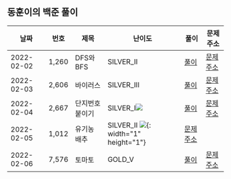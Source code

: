 
## 동훈이의 백준 풀이

|날짜|번호|제목|난이도|풀이|문제 주소|
|---|---|---|---|---|---|
|2022-02-02|1,260|DFS와 BFS|SILVER_II|[풀이](https://github.com/ShinDongHun1/Algorithm/blob/main/BOJ/src/bfs와dfs/백준1260.java)|[문제 주소](https://www.acmicpc.net/problem/1260)|
|2022-02-03|2,606|바이러스|SILVER_III|[풀이](https://github.com/ShinDongHun1/Algorithm/blob/main/BOJ/src/bfs와dfs/백준2606.java)|[문제 주소](https://www.acmicpc.net/problem/2606)|
|2022-02-04|2,667|단지번호붙이기|SILVER_I![](https://static.solved.ac/tier_small/11.svg)|[풀이](https://github.com/ShinDongHun1/Algorithm/blob/main/BOJ/src/bfs와dfs/백준2667.java)|[문제 주소](https://www.acmicpc.net/problem/2667)|
|2022-02-05|1,012|유기농 배추|SILVER_II ![](https://static.solved.ac/tier_small/11.svg){: width="1" height="1"} |[문제 주소](https://www.acmicpc.net/problem/1012)|
|2022-02-06|7,576|토마토|GOLD_V|[풀이](https://github.com/ShinDongHun1/Algorithm/blob/main/BOJ/src/bfs와dfs/백준7576.java)|[문제 주소](https://www.acmicpc.net/problem/7576)|

